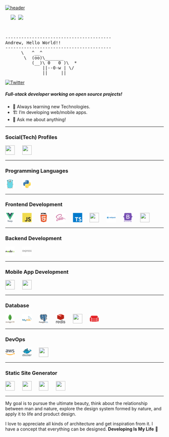 

[![header](https://capsule-render.vercel.app/api?type=wave&color=gradient&height=300&section=header&text=👋%20Hi%20There,%20I'am%20Andrew,&fontSize=50)](https://github.com/AndrianBalanescu)
<pre>
  <img  src="https://img.shields.io/badge/Languages-Expert-red?style=plastic" /> <img  src="https://img.shields.io/badge/Tools-Expert-yellow?style=plastic" /> </p>
 
----------------------------------------
<span>Andrew, Hello World!!</span>
----------------------------------------
      \   ^__^
       \  (oo)\_______
          (__)\ 0   0 )\  *
              ||--0-w | \/
              ||     ||
</pre>

<p>
<a href="https://twitter.com/AndrianBalanesq"><img src="https://img.shields.io/twitter/follow/andrewbalanesq?label=Follow%20%40andrewbalanesq&style=social" alt="Twitter"></a>&ensp;</p> 

 ##### Full-stack developer working on open source projects!

 - 🌱 Always learning new Technologies.
 - 🏗 I’m developing web/mobile apps.
 - 💬 Ask me about anything!
 
 ---


 

 ### Social(Tech) Profiles 
 <p align='left'><a href="https://linkedin.com/in/AndrianBalanescu" target="_blank"><img height="30" width="30" src="https://cdn.jsdelivr.net/npm/simple-icons@3.0.1/icons/linkedin.svg" /></a>&nbsp;&nbsp;&nbsp;&nbsp;&nbsp;&nbsp;<a href="https://twitter.com/AndrianBalanesq" target="_blank"><img height="30" width="30" src="https://cdn.jsdelivr.net/npm/simple-icons@3.0.1/icons/twitter.svg" /></a>&nbsp;&nbsp;&nbsp;&nbsp;&nbsp;&nbsp;</p> 

 
 ---


 ### Programming Languages 
 <p align='left'><a><img height="30" width="30" src="https://raw.githubusercontent.com/devicons/devicon/master/icons/go/go-original.svg" /></a>&nbsp;&nbsp;&nbsp;&nbsp;&nbsp;&nbsp;<a><img height="30" width="30" src="https://raw.githubusercontent.com/devicons/devicon/master/icons/python/python-original.svg" /></a>&nbsp;&nbsp;&nbsp;&nbsp;&nbsp;&nbsp;</p>
 
 ---


 ### Frontend Development 
 <p align='left'><a><img height="30" width="30" src="https://raw.githubusercontent.com/devicons/devicon/master/icons/vuejs/vuejs-original-wordmark.svg" /></a>&nbsp;&nbsp;&nbsp;&nbsp;&nbsp;&nbsp;<a><img height="30" width="30" src="https://raw.githubusercontent.com/devicons/devicon/master/icons/javascript/javascript-original.svg" /></a>&nbsp;&nbsp;&nbsp;&nbsp;&nbsp;&nbsp;<a><img height="30" width="30" src="https://raw.githubusercontent.com/devicons/devicon/master/icons/html5/html5-original-wordmark.svg" /></a>&nbsp;&nbsp;&nbsp;&nbsp;&nbsp;&nbsp;<a><img height="30" width="30" src="https://raw.githubusercontent.com/devicons/devicon/master/icons/sass/sass-original.svg" /></a>&nbsp;&nbsp;&nbsp;&nbsp;&nbsp;&nbsp;<a><img height="30" width="30" src="https://raw.githubusercontent.com/devicons/devicon/master/icons/typescript/typescript-original.svg" /></a>&nbsp;&nbsp;&nbsp;&nbsp;&nbsp;&nbsp;<a><img height="30" width="30" src="https://bestofjs.org/logos/vuetify.svg" /></a>&nbsp;&nbsp;&nbsp;&nbsp;&nbsp;&nbsp;<a><img height="30" width="30" src="https://raw.githubusercontent.com/devicons/devicon/d00d0969292a6569d45b06d3f350f463a0107b0d/icons/webpack/webpack-original-wordmark.svg" /></a>&nbsp;&nbsp;&nbsp;&nbsp;&nbsp;&nbsp;<a><img height="30" width="30" src="https://raw.githubusercontent.com/devicons/devicon/master/icons/bootstrap/bootstrap-plain-wordmark.svg" /></a>&nbsp;&nbsp;&nbsp;&nbsp;&nbsp;&nbsp;<a><img height="30" width="30" src="https://www.vectorlogo.zone/logos/tailwindcss/tailwindcss-icon.svg" /></a>&nbsp;&nbsp;&nbsp;&nbsp;&nbsp;&nbsp;</p>
 
 ---


 ### Backend Development 
 <p align='left'><a><img height="30" width="30" src="https://raw.githubusercontent.com/devicons/devicon/master/icons/nodejs/nodejs-original-wordmark.svg" /></a>&nbsp;&nbsp;&nbsp;&nbsp;&nbsp;&nbsp;<a><img height="30" width="30" src="https://raw.githubusercontent.com/devicons/devicon/master/icons/express/express-original-wordmark.svg" /></a>&nbsp;&nbsp;&nbsp;&nbsp;&nbsp;&nbsp;</p>
 
 ---


 ### Mobile App Development 
 <p align='left'><a><img height="30" width="30" src="https://upload.wikimedia.org/wikipedia/commons/d/d1/Ionic_Logo.svg" /></a>&nbsp;&nbsp;&nbsp;&nbsp;&nbsp;&nbsp;<a><img height="30" width="30" src="https://www.vectorlogo.zone/logos/apache_cordova/apache_cordova-icon.svg" /></a>&nbsp;&nbsp;&nbsp;&nbsp;&nbsp;&nbsp;</p>
 
 ---


 ### Database 
 <p align='left'><a><img height="30" width="30" src="https://raw.githubusercontent.com/devicons/devicon/master/icons/mongodb/mongodb-original-wordmark.svg" /></a>&nbsp;&nbsp;&nbsp;&nbsp;&nbsp;&nbsp;<a><img height="30" width="30" src="https://raw.githubusercontent.com/devicons/devicon/master/icons/mysql/mysql-original-wordmark.svg" /></a>&nbsp;&nbsp;&nbsp;&nbsp;&nbsp;&nbsp;<a><img height="30" width="30" src="https://raw.githubusercontent.com/devicons/devicon/master/icons/postgresql/postgresql-original-wordmark.svg" /></a>&nbsp;&nbsp;&nbsp;&nbsp;&nbsp;&nbsp;<a><img height="30" width="30" src="https://raw.githubusercontent.com/devicons/devicon/master/icons/redis/redis-original-wordmark.svg" /></a>&nbsp;&nbsp;&nbsp;&nbsp;&nbsp;&nbsp;<a><img height="30" width="30" src="https://www.vectorlogo.zone/logos/sqlite/sqlite-icon.svg" /></a>&nbsp;&nbsp;&nbsp;&nbsp;&nbsp;&nbsp;<a><img height="30" width="30" src="https://raw.githubusercontent.com/devicons/devicon/0d6c64dbbf311879f7d563bfc3ccf559f9ed111c/icons/couchdb/couchdb-original.svg" /></a>&nbsp;&nbsp;&nbsp;&nbsp;&nbsp;&nbsp;</p>
 
 ---


 ### DevOps 
 <p align='left'><a><img height="30" width="30" src="https://raw.githubusercontent.com/devicons/devicon/master/icons/amazonwebservices/amazonwebservices-original-wordmark.svg" /></a>&nbsp;&nbsp;&nbsp;&nbsp;&nbsp;&nbsp;<a><img height="30" width="30" src="https://raw.githubusercontent.com/devicons/devicon/master/icons/docker/docker-original-wordmark.svg" /></a>&nbsp;&nbsp;&nbsp;&nbsp;&nbsp;&nbsp;<a><img height="30" width="30" src="https://www.vectorlogo.zone/logos/kubernetes/kubernetes-icon.svg" /></a>&nbsp;&nbsp;&nbsp;&nbsp;&nbsp;&nbsp;</p>
 
 ---


 ### Static Site Generator 
 <p align='left'><a><img height="30" width="30" src="https://raw.githubusercontent.com/AliasIO/wappalyzer/master/src/drivers/webextension/images/icons/VuePress.svg" /></a>&nbsp;&nbsp;&nbsp;&nbsp;&nbsp;&nbsp;<a><img height="30" width="30" src="https://www.vectorlogo.zone/logos/nuxtjs/nuxtjs-icon.svg" /></a>&nbsp;&nbsp;&nbsp;&nbsp;&nbsp;&nbsp;<a><img height="30" width="30" src="https://www.vectorlogo.zone/logos/gatsbyjs/gatsbyjs-icon.svg" /></a>&nbsp;&nbsp;&nbsp;&nbsp;&nbsp;&nbsp;<a><img height="30" width="30" src="https://cdn.worldvectorlogo.com/logos/nextjs-2.svg" /></a>&nbsp;&nbsp;&nbsp;&nbsp;&nbsp;&nbsp;</p>
 
 ---


 My goal is to pursue the ultimate beauty, think about the relationship between man and nature, explore the design system formed by nature, and apply it to life and product design.

I love to appreciate all kinds of architecture and get inspiration from it. I have a concept that everything can be designed.
**Developing Is My Life** 👋

 
